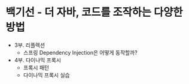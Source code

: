 # 백기선 - 더 자바, 코드를 조작하는 다양한 방법
- 3부. 리플렉션
  - 스프링 Dependency Injection은 어떻게 동작할까?
- 4부. 다이나믹 프록시
  - 프록시 패턴
  - 다이나믹 프록시 실습  
